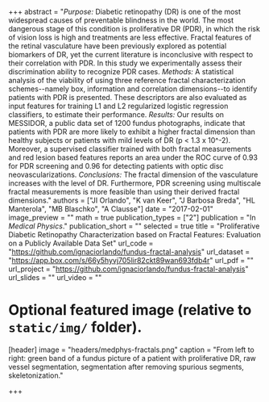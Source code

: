 +++
abstract = "*Purpose:* Diabetic retinopathy (DR) is one of the most widespread causes of preventable blindness in the world. The most dangerous stage of this condition is proliferative DR (PDR), in which the risk of vision loss is high and treatments are less effective. Fractal features of the retinal vasculature have been previously explored as potential biomarkers of DR, yet the current literature is inconclusive with respect to their correlation with PDR. In this study we experimentally assess their discrimination ability to recognize PDR cases. *Methods:* A statistical analysis of the viability of using three reference fractal characterization schemes--namely box, information and correlation dimensions--to identify patients with PDR is presented. These descriptors are also evaluated as input features for training L1 and L2 regularized logistic regression classifiers, to estimate their performance. *Results:* Our results on MESSIDOR, a public data set of 1200 fundus photographs, indicate that patients with PDR are more likely to exhibit a higher fractal dimension than healthy subjects or patients with mild levels of DR (p < 1.3 x 10^-2). Moreover, a supervised classifier trained with both fractal measurements and red lesion based features reports an area under the ROC curve of 0.93 for PDR screening and 0.96 for detecting patients with optic disc neovascularizations. *Conclusions:* The fractal dimension of the vasculature increases with the level of DR. Furthermore, PDR screening using multiscale fractal measurements is more feasible than using their derived fractal dimensions."
authors = ["JI Orlando", "K van Keer", "J Barbosa Breda", "HL Manterola", "MB Blaschko", "A Clausse"]
date = "2017-02-01"
image_preview = ""
math = true
publication_types = ["2"]
publication = "In *Medical Physics*."
publication_short = ""
selected = true
title = "Proliferative Diabetic Retinopathy Characterization based on Fractal Features: Evaluation on a Publicly Available Data Set"
url_code = "https://github.com/ignaciorlando/fundus-fractal-analysis"
url_dataset = "https://app.box.com/s/66y5hyvj705lir82ckt89wan693fdb4r"
url_pdf = ""
url_project = "https://github.com/ignaciorlando/fundus-fractal-analysis"
url_slides = ""
url_video = ""

# Optional featured image (relative to `static/img/` folder).
[header]
image = "headers/medphys-fractals.png"
caption = "From left to right: green band of a fundus picture of a patient with proliferative DR, raw vessel segmentation, segmentation after removing spurious segments, skeletonization."


+++
